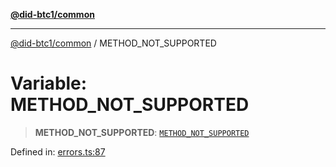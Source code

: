 [**@did-btc1/common**](../README.md)

***

[@did-btc1/common](../globals.md) / METHOD\_NOT\_SUPPORTED

# Variable: METHOD\_NOT\_SUPPORTED

> **METHOD\_NOT\_SUPPORTED**: [`METHOD_NOT_SUPPORTED`](../enumerations/Btc1ErrorCode.md#method_not_supported)

Defined in: [errors.ts:87](https://github.com/dcdpr/did-btc1-js/blob/751aedd75738c26882a2149e644ae32b9e424707/packages/common/src/errors.ts#L87)
